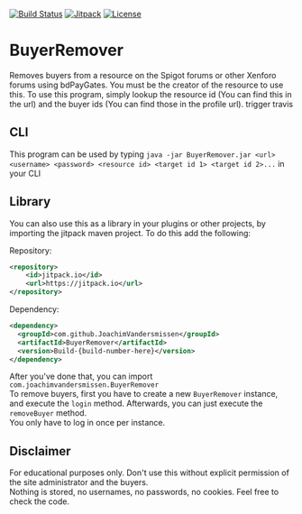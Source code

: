 [![Build Status](https://travis-ci.org/JoachimVandersmissen/BuyerRemover.svg?branch=master)](https://travis-ci.org/JoachimVandersmissen/BuyerRemover)
[![Jitpack](https://jitpack.io/v/JoachimVandersmissen/BuyerRemover.svg)](https://jitpack.io/#JoachimVandersmissen/BuyerRemover)
[![License](https://img.shields.io/badge/License-Apache%202.0-blue.svg)](https://opensource.org/licenses/Apache-2.0)
# BuyerRemover
Removes buyers from a resource on the Spigot forums or other Xenforo forums using bdPayGates. You must be the creator of the resource to use this.
To use this program, simply lookup the resource id (You can find this in the url) and the buyer ids (You can find those in the profile url). trigger travis

## CLI
This program can be used by typing `java -jar BuyerRemover.jar <url> <username> <password> <resource id> <target id 1> <target id 2>...` in your CLI

## Library
You can also use this as a library in your plugins or other projects, by importing the jitpack maven project.
To do this add the following:

Repository:
```xml
<repository>
    <id>jitpack.io</id>
    <url>https://jitpack.io</url>
</repository>
```

Dependency:
```xml
<dependency>
  <groupId>com.github.JoachimVandersmissen</groupId>
  <artifactId>BuyerRemover</artifactId>
  <version>Build-{build-number-here}</version>
</dependency>
```

After you've done that, you can import `com.joachimvandersmissen.BuyerRemover`  
To remove buyers, first you have to create a new `BuyerRemover` instance, and execute the `login` method. Afterwards, you can just execute the `removeBuyer` method.  
You only have to log in once per instance.

## Disclaimer
For educational purposes only. Don't use this without explicit permission of the site administrator and the buyers.  
Nothing is stored, no usernames, no passwords, no cookies. Feel free to check the code.
